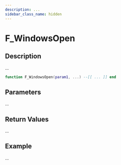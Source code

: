 ```yaml
---
description: ...
sidebar_class_name: hidden
---
```


# F_WindowsOpen

## Description

...

```lua
function F_WindowsOpen(param1, ...) --[[ ... ]] end
```

## Parameters

...

## Return Values

...

## Example

...

